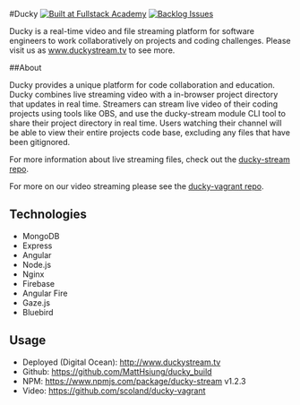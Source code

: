 #Ducky
[![Built at Fullstack Academy](https://img.shields.io/badge/Built%20at-Fullstack%20Academy-red.svg?style=round-square)](http://fullstackacademy.com)
[![Backlog Issues](https://badge.waffle.io/MattHsiung/ducky_build.svg?label=backlog&title=Backlog)](http://waffle.io/MattHsiung/ducky_build)

Ducky is a real-time video and file streaming platform for software engineers to work collaboratively on projects and coding challenges. Please visit us as www.duckystream.tv to see more.

##About

Ducky provides a unique platform for code collaboration and education. Ducky combines live streaming video with a in-browser project directory that updates in real time. Streamers can stream live video of their coding projects using tools like OBS, and use the ducky-stream module CLI tool to share their project directory in real time. Users watching their channel will be able to view their entire projects code base, excluding any files that have been gitignored. 

For more information about live streaming files, check out the [ducky-stream repo](https://github.com/jmeeke02/ducky-stream).

For more on our video streaming please see the [ducky-vagrant repo](https://github.com/scoland/ducky-vagrant).

## Technologies
+ MongoDB
+ Express
+ Angular
+ Node.js
+ Nginx
+ Firebase
+ Angular Fire
+ Gaze.js
+ Bluebird

## Usage
+ Deployed (Digital Ocean): http://www.duckystream.tv
+ Github: https://github.com/MattHsiung/ducky_build
+ NPM: https://www.npmjs.com/package/ducky-stream v1.2.3
+ Video: https://github.com/scoland/ducky-vagrant
